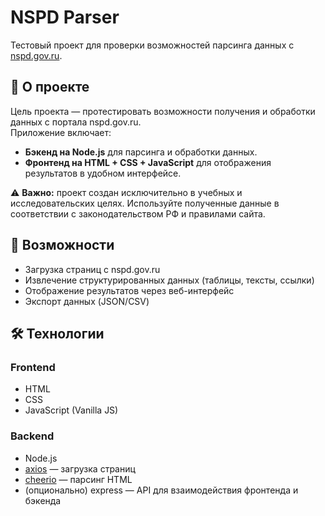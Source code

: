 # NSPD Parser

Тестовый проект для проверки возможностей парсинга данных с [nspd.gov.ru](https://nspd.gov.ru/).

## 📌 О проекте
Цель проекта — протестировать возможности получения и обработки данных с портала nspd.gov.ru.  
Приложение включает:
- **Бэкенд на Node.js** для парсинга и обработки данных.  
- **Фронтенд на HTML + CSS + JavaScript** для отображения результатов в удобном интерфейсе.  

⚠️ **Важно:** проект создан исключительно в учебных и исследовательских целях. Используйте полученные данные в соответствии с законодательством РФ и правилами сайта.

## 🚀 Возможности
- Загрузка страниц с nspd.gov.ru  
- Извлечение структурированных данных (таблицы, тексты, ссылки)  
- Отображение результатов через веб-интерфейс  
- Экспорт данных (JSON/CSV)  

## 🛠 Технологии
### Frontend
- HTML  
- CSS  
- JavaScript (Vanilla JS)  

### Backend
- Node.js  
- [axios](https://www.npmjs.com/package/axios) — загрузка страниц  
- [cheerio](https://www.npmjs.com/package/cheerio) — парсинг HTML  
- (опционально) express — API для взаимодействия фронтенда и бэкенда  
